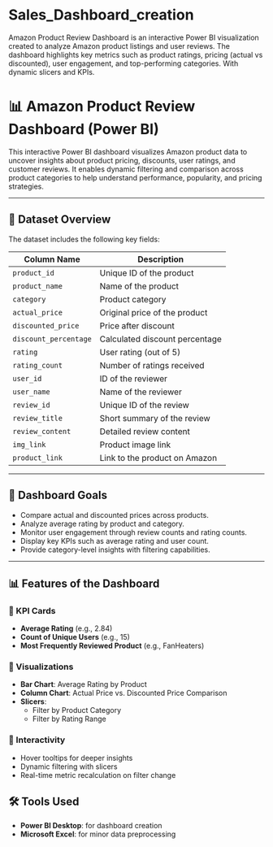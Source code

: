 # Sales_Dashboard_creation
Amazon Product Review Dashboard is an interactive Power BI visualization created to analyze Amazon product listings and user reviews. The dashboard highlights key metrics such as product ratings, pricing (actual vs discounted), user engagement, and top-performing categories. With dynamic slicers and KPIs.


# 📊 Amazon Product Review Dashboard (Power BI)

This interactive Power BI dashboard visualizes Amazon product data to uncover insights about product pricing, discounts, user ratings, and customer reviews. It enables dynamic filtering and comparison across product categories to help understand performance, popularity, and pricing strategies.

---

## 📁 Dataset Overview

The dataset includes the following key fields:

| Column Name | Description |
|-------------|-------------|
| `product_id` | Unique ID of the product |
| `product_name` | Name of the product |
| `category` | Product category |
| `actual_price` | Original price of the product |
| `discounted_price` | Price after discount |
| `discount_percentage` | Calculated discount percentage |
| `rating` | User rating (out of 5) |
| `rating_count` | Number of ratings received |
| `user_id` | ID of the reviewer |
| `user_name` | Name of the reviewer |
| `review_id` | Unique ID of the review |
| `review_title` | Short summary of the review |
| `review_content` | Detailed review content |
| `img_link` | Product image link |
| `product_link` | Link to the product on Amazon |

---

## 🎯 Dashboard Goals

- Compare actual and discounted prices across products.
- Analyze average rating by product and category.
- Monitor user engagement through review counts and rating counts.
- Display key KPIs such as average rating and user count.
- Provide category-level insights with filtering capabilities.

---

## 📊 Features of the Dashboard

### 🔹 KPI Cards
- **Average Rating** (e.g., 2.84)
- **Count of Unique Users** (e.g., 15)
- **Most Frequently Reviewed Product** (e.g., FanHeaters)

### 🔹 Visualizations
- **Bar Chart**: Average Rating by Product
- **Column Chart**: Actual Price vs. Discounted Price Comparison
- **Slicers**: 
  - Filter by Product Category
  - Filter by Rating Range

### 🔹 Interactivity
- Hover tooltips for deeper insights
- Dynamic filtering with slicers
- Real-time metric recalculation on filter change

## 🛠 Tools Used

- **Power BI Desktop**: for dashboard creation
- **Microsoft Excel**: for minor data preprocessing

